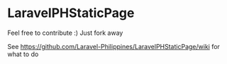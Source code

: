# LaravelPHStaticPage

Feel free to contribute :) Just fork away

See https://github.com/Laravel-Philippines/LaravelPHStaticPage/wiki for what to do
